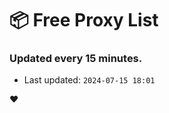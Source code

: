 # :package: Free Proxy List
### Updated every 15 minutes.

- Last updated: `2024-07-15 18:01`

:heart:
